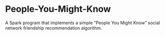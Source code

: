 # People-You-Might-Know
A Spark program that implements a simple “People You Might Know” social network friendship recommendation algorithm.
